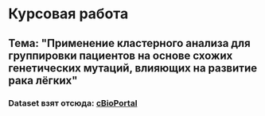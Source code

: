 # Курсовая работа
## Тема: "Применение кластерного анализа для группировки пациентов на основе схожих генетических мутаций, влияющих на развитие рака лёгких"
### Dataset взят отсюда: [cBioPortal](https://www.cbioportal.org/study/summary?id=luad_tcga_gdc&plots_horz_selection=%7B%22selectedGeneOption%22%3A1956%2C%22dataType%22%3A%22MUTATION_EXTENDED%22%2C%22mutationCountBy%22%3A%22MutationType%22%7D&plots_vert_selection=%7B%22dataType%22%3A%22clinical_attribute%22%2C%22selectedDataSourceOption%22%3A%22PRIMARY_DIAGNOSIS%22%7D&plots_coloring_selection=%7B%7D)